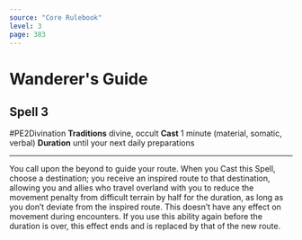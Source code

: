 ```yaml
---
source: "Core Rulebook"
level: 3
page: 383
---
```


# Wanderer's Guide
## Spell 3
#PE2Divination 
**Traditions** divine, occult
**Cast** 1 minute (material, somatic, verbal)
**Duration** until your next daily preparations

-----
You call upon the beyond to guide your route. When you Cast this Spell, choose a destination; you receive an inspired route to that destination, allowing you and allies who travel overland with you to reduce the movement penalty from difficult terrain by half for the duration, as long as you don’t deviate from the inspired route. This doesn’t have any effect on movement during encounters. If you use this ability again before the duration is over, this effect ends and is replaced by that of the new route.